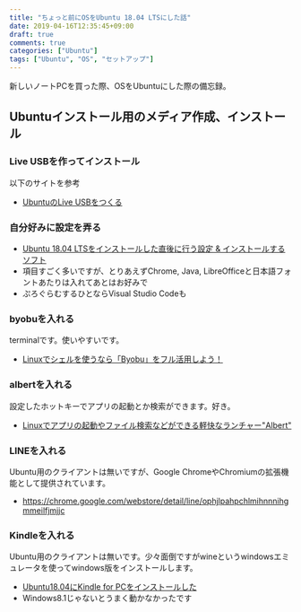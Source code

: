 ```yaml
---
title: "ちょっと前にOSをUbuntu 18.04 LTSにした話"
date: 2019-04-16T12:35:45+09:00
draft: true
comments: true
categories: ["Ubuntu"]
tags: ["Ubuntu", "OS", "セットアップ"]
---
```


新しいノートPCを買った際、OSをUbuntuにした際の備忘録。

## Ubuntuインストール用のメディア作成、インストール

### Live USBを作ってインストール
 <!-- - USBをを用意
    - 新品、もしくはデータを消してもいいもの
 - 以下からUbuntuのISOイメージをインストールし、USBに移動
     - https://www.ubuntulinux.jp/download/ja-remix
 - 新品でなければ、USBをフォーマットする
 - ISOファイルをUSBに書き込むためのソフトをダウンロードする
     - [Universal USB Installer](https://universal-usb-installer.jp.uptodown.com/windows)とか -->

以下のサイトを参考
 - [UbuntuのLive USBをつくる](https://blog.mktia.com/how-to-make-ubuntu-live-usb/)

### 自分好みに設定を弄る

 - [Ubuntu 18.04 LTSをインストールした直後に行う設定 & インストールするソフト](https://sicklylife.jp/ubuntu/1804/settings.html)
 - 項目すごく多いですが、とりあえずChrome, Java, LibreOfficeと日本語フォントあたりは入れてあとはお好みで
 - ぷろぐらむするひとならVisual Studio Codeも

### byobuを入れる

terminalです。使いやすいです。

 - [Linuxでシェルを使うなら「Byobu」をフル活用しよう！](https://linuxfan.info/terminal-with-byobu)

### albertを入れる

設定したホットキーでアプリの起動とか検索ができます。好き。

 - [Linuxでアプリの起動やファイル検索などができる軽快なランチャー"Albert"](http://ich.hatenadiary.com/entry/launcher_on_ubuntu)

### LINEを入れる

Ubuntu用のクライアントは無いですが、Google ChromeやChromiumの拡張機能として提供されています。

 - https://chrome.google.com/webstore/detail/line/ophjlpahpchlmihnnnihgmmeilfjmjjc

### Kindleを入れる

Ubuntu用のクライアントは無いです。少々面倒ですがwineというwindowsエミュレータを使ってwindows版をインストールします。

 - [Ubuntu18.04にKindle for PCをインストールした](https://qiita.com/sakai39e/items/75b2c95bc4c3cab13849)
- Windows8.1じゃないとうまく動かなかったです
